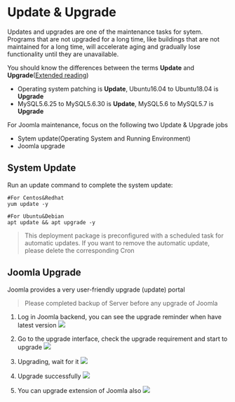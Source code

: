 # Update & Upgrade

Updates and upgrades are one of the maintenance tasks for sytem. Programs that are not upgraded for a long time, like buildings that are not maintained for a long time, will accelerate aging and gradually lose functionality until they are unavailable.

You should know the differences between the terms **Update** and **Upgrade**([Extended reading](https://support.websoft9.com/docs/faq/tech-upgrade.html#update-vs-upgrade))
- Operating system patching is **Update**, Ubuntu16.04 to Ubuntu18.04 is **Upgrade**
- MySQL5.6.25 to MySQL5.6.30 is **Update**, MySQL5.6 to MySQL5.7 is **Upgrade**

For Joomla maintenance, focus on the following two Update & Upgrade jobs

- Sytem update(Operating System and Running Environment) 
- Joomla upgrade 

## System Update

Run an update command to complete the system update:

``` shell
#For Centos&Redhat
yum update -y

#For Ubuntu&Debian
apt update && apt upgrade -y
```
> This deployment package is preconfigured with a scheduled task for automatic updates. If you want to remove the automatic update, please delete the corresponding Cron

## Joomla Upgrade

Joomla provides a very user-friendly upgrade (update) portal

> Please completed backup of Server before any upgrade of Joomla

1. Log in Joomla backend, you can see the upgrade reminder when have latest version
   ![](https://libs.websoft9.com/Websoft9/DocsPicture/en/joomla/joomla-bkupgradets-websoft9.png)  

2. Go to the upgrade interface, check the upgrade requirement and start to upgrade
   ![](https://libs.websoft9.com/Websoft9/DocsPicture/en/joomla/joomla-update003-websoft9.png)

3. Upgrading, wait for it
   ![](https://libs.websoft9.com/Websoft9/DocsPicture/en/joomla/joomla-update004-websoft9.PNG)

4. Upgrade successfully
   ![](https://libs.websoft9.com/Websoft9/DocsPicture/en/joomla/joomla-update005-websoft9.PNG)

5. You can upgrade extension of Joomla also
   ![](https://libs.websoft9.com/Websoft9/DocsPicture/en/joomla/joomla-bkextupgrade-websoft9.png)